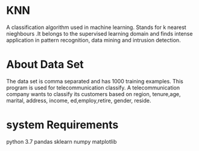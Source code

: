 # KNN
A classification algorithm used in machine learning. Stands for k nearest nieghbours .It belongs to the supervised learning domain and finds intense application in pattern recognition, data mining and intrusion detection.
# About Data Set
The data set is comma separated and has 1000 training examples.
This program is used for telecommunication classify. A telecommunication company wants to classify its customers based on region, tenure,age, marital, address, income, ed,employ,retire, gender, reside.
# system Requirements
python 3.7
pandas
sklearn
numpy
matplotlib
